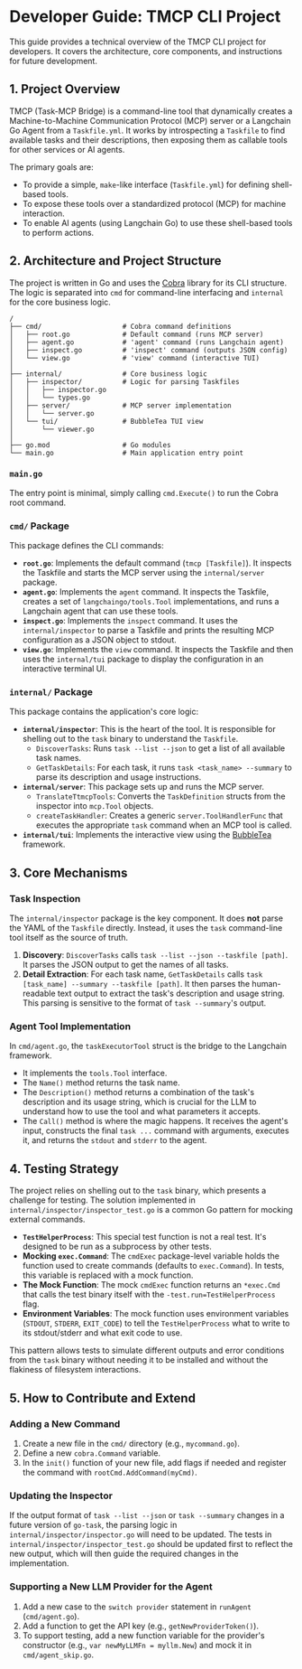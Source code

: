 # Developer Guide: TMCP CLI Project

This guide provides a technical overview of the TMCP CLI project for developers. It covers the architecture, core components, and instructions for future development.

## 1. Project Overview

TMCP (Task-MCP Bridge) is a command-line tool that dynamically creates a Machine-to-Machine Communication Protocol (MCP) server or a Langchain Go Agent from a `Taskfile.yml`. It works by introspecting a `Taskfile` to find available tasks and their descriptions, then exposing them as callable tools for other services or AI agents.

The primary goals are:
- To provide a simple, `make`-like interface (`Taskfile.yml`) for defining shell-based tools.
- To expose these tools over a standardized protocol (MCP) for machine interaction.
- To enable AI agents (using Langchain Go) to use these shell-based tools to perform actions.

## 2. Architecture and Project Structure

The project is written in Go and uses the [Cobra](https://github.com/spf13/cobra) library for its CLI structure. The logic is separated into `cmd` for command-line interfacing and `internal` for the core business logic.

```
/
├── cmd/                    # Cobra command definitions
│   ├── root.go             # Default command (runs MCP server)
│   ├── agent.go            # 'agent' command (runs Langchain agent)
│   ├── inspect.go          # 'inspect' command (outputs JSON config)
│   └── view.go             # 'view' command (interactive TUI)
│
├── internal/               # Core business logic
│   ├── inspector/          # Logic for parsing Taskfiles
│   │   ├── inspector.go
│   │   └── types.go
│   ├── server/             # MCP server implementation
│   │   └── server.go
│   └── tui/                # BubbleTea TUI view
│       └── viewer.go
│
├── go.mod                  # Go modules
└── main.go                 # Main application entry point
```

### `main.go`
The entry point is minimal, simply calling `cmd.Execute()` to run the Cobra root command.

### `cmd/` Package
This package defines the CLI commands:
- **`root.go`**: Implements the default command (`tmcp [Taskfile]`). It inspects the Taskfile and starts the MCP server using the `internal/server` package.
- **`agent.go`**: Implements the `agent` command. It inspects the Taskfile, creates a set of `langchaingo/tools.Tool` implementations, and runs a Langchain agent that can use these tools.
- **`inspect.go`**: Implements the `inspect` command. It uses the `internal/inspector` to parse a Taskfile and prints the resulting MCP configuration as a JSON object to stdout.
- **`view.go`**: Implements the `view` command. It inspects the Taskfile and then uses the `internal/tui` package to display the configuration in an interactive terminal UI.

### `internal/` Package
This package contains the application's core logic:
- **`internal/inspector`**: This is the heart of the tool. It is responsible for shelling out to the `task` binary to understand the `Taskfile`.
  - `DiscoverTasks`: Runs `task --list --json` to get a list of all available task names.
  - `GetTaskDetails`: For each task, it runs `task <task_name> --summary` to parse its description and usage instructions.
- **`internal/server`**: This package sets up and runs the MCP server.
  - `TranslateTtmcpTools`: Converts the `TaskDefinition` structs from the inspector into `mcp.Tool` objects.
  - `createTaskHandler`: Creates a generic `server.ToolHandlerFunc` that executes the appropriate `task` command when an MCP tool is called.
- **`internal/tui`**: Implements the interactive view using the [BubbleTea](https://github.com/charmbracelet/bubbletea) framework.

## 3. Core Mechanisms

### Task Inspection
The `internal/inspector` package is the key component. It does **not** parse the YAML of the `Taskfile` directly. Instead, it uses the `task` command-line tool itself as the source of truth.

1.  **Discovery**: `DiscoverTasks` calls `task --list --json --taskfile [path]`. It parses the JSON output to get the names of all tasks.
2.  **Detail Extraction**: For each task name, `GetTaskDetails` calls `task [task_name] --summary --taskfile [path]`. It then parses the human-readable text output to extract the task's description and usage string. This parsing is sensitive to the format of `task --summary`'s output.

### Agent Tool Implementation
In `cmd/agent.go`, the `taskExecutorTool` struct is the bridge to the Langchain framework.
- It implements the `tools.Tool` interface.
- The `Name()` method returns the task name.
- The `Description()` method returns a combination of the task's description and its usage string, which is crucial for the LLM to understand how to use the tool and what parameters it accepts.
- The `Call()` method is where the magic happens. It receives the agent's input, constructs the final `task ...` command with arguments, executes it, and returns the `stdout` and `stderr` to the agent.

## 4. Testing Strategy

The project relies on shelling out to the `task` binary, which presents a challenge for testing. The solution implemented in `internal/inspector/inspector_test.go` is a common Go pattern for mocking external commands.

- **`TestHelperProcess`**: This special test function is not a real test. It's designed to be run as a subprocess by other tests.
- **Mocking `exec.Command`**: The `cmdExec` package-level variable holds the function used to create commands (defaults to `exec.Command`). In tests, this variable is replaced with a mock function.
- **The Mock Function**: The mock `cmdExec` function returns an `*exec.Cmd` that calls the test binary itself with the `-test.run=TestHelperProcess` flag.
- **Environment Variables**: The mock function uses environment variables (`STDOUT`, `STDERR`, `EXIT_CODE`) to tell the `TestHelperProcess` what to write to its stdout/stderr and what exit code to use.

This pattern allows tests to simulate different outputs and error conditions from the `task` binary without needing it to be installed and without the flakiness of filesystem interactions.

## 5. How to Contribute and Extend

### Adding a New Command
1.  Create a new file in the `cmd/` directory (e.g., `mycommand.go`).
2.  Define a new `cobra.Command` variable.
3.  In the `init()` function of your new file, add flags if needed and register the command with `rootCmd.AddCommand(myCmd)`.

### Updating the Inspector
If the output format of `task --list --json` or `task --summary` changes in a future version of `go-task`, the parsing logic in `internal/inspector/inspector.go` will need to be updated. The tests in `internal/inspector/inspector_test.go` should be updated first to reflect the new output, which will then guide the required changes in the implementation.

### Supporting a New LLM Provider for the Agent
1.  Add a new case to the `switch provider` statement in `runAgent` (`cmd/agent.go`).
2.  Add a function to get the API key (e.g., `getNewProviderToken()`).
3.  To support testing, add a new function variable for the provider's constructor (e.g., `var newMyLLMFn = myllm.New`) and mock it in `cmd/agent_skip.go`.
